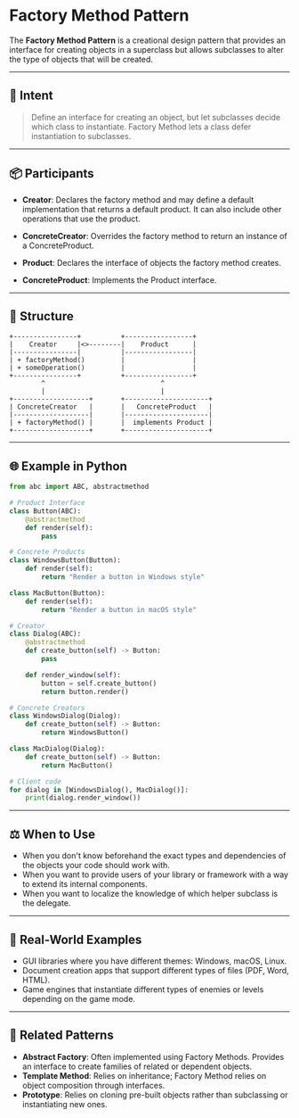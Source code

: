 # Factory Method Pattern

The **Factory Method Pattern** is a creational design pattern that provides an interface for creating objects in a superclass but allows subclasses to alter the type of objects that will be created.

---

## 🧠 Intent

> Define an interface for creating an object, but let subclasses decide which class to instantiate. Factory Method lets a class defer instantiation to subclasses.

---

## 📦 Participants

- **Creator**: Declares the factory method and may define a default implementation that returns a default product. It can also include other operations that use the product.

- **ConcreteCreator**: Overrides the factory method to return an instance of a ConcreteProduct.

- **Product**: Declares the interface of objects the factory method creates.

- **ConcreteProduct**: Implements the Product interface.

---

## 🔄 Structure

```text
+----------------+          +-----------------+
|    Creator     |<>--------|    Product      |
|----------------|          |-----------------|
| + factoryMethod()         |                 |
| + someOperation()         |                 |
+----------------+          +-----------------+
        ^                             ^
        |                             |
+-------------------+       +---------------------+
| ConcreteCreator   |       |   ConcreteProduct   |
|-------------------|       |---------------------|
| + factoryMethod() |       |  implements Product |
+-------------------+       +---------------------+
```

---

## 🌐 Example in Python

```python
from abc import ABC, abstractmethod

# Product Interface
class Button(ABC):
    @abstractmethod
    def render(self):
        pass

# Concrete Products
class WindowsButton(Button):
    def render(self):
        return "Render a button in Windows style"

class MacButton(Button):
    def render(self):
        return "Render a button in macOS style"

# Creator
class Dialog(ABC):
    @abstractmethod
    def create_button(self) -> Button:
        pass

    def render_window(self):
        button = self.create_button()
        return button.render()

# Concrete Creators
class WindowsDialog(Dialog):
    def create_button(self) -> Button:
        return WindowsButton()

class MacDialog(Dialog):
    def create_button(self) -> Button:
        return MacButton()

# Client code
for dialog in [WindowsDialog(), MacDialog()]:
    print(dialog.render_window())
```

---

## ⚖️ When to Use

- When you don't know beforehand the exact types and dependencies of the objects your code should work with.
- When you want to provide users of your library or framework with a way to extend its internal components.
- When you want to localize the knowledge of which helper subclass is the delegate.

---

## 📅 Real-World Examples

- GUI libraries where you have different themes: Windows, macOS, Linux.
- Document creation apps that support different types of files (PDF, Word, HTML).
- Game engines that instantiate different types of enemies or levels depending on the game mode.

---

## 🔄 Related Patterns

- **Abstract Factory**: Often implemented using Factory Methods. Provides an interface to create families of related or dependent objects.
- **Template Method**: Relies on inheritance; Factory Method relies on object composition through interfaces.
- **Prototype**: Relies on cloning pre-built objects rather than subclassing or instantiating new ones.

